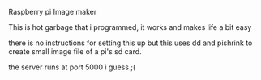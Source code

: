 Raspberry pi Image maker

This is hot garbage that i programmed, it works and makes life a bit easy

there is no instructions for setting this up but this uses dd and pishrink to create small image file of a pi's sd card.

the server runs at port 5000 i guess ;(
